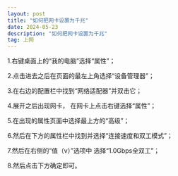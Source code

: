 ```yaml
---
layout: post
title: "如何把网卡设置为千兆"
date: 2024-05-23
description: "如何把网卡设置为千兆"
tag: 上网
---
```




1.右键桌面上的“我的电脑”选择“属性”；  

2.点击进去之后在页面的最左上角选择“设备管理器”；  

3.在右边的配置栏中找到“网络适配器”并双击它；  

4.展开之后出现网卡， 在网卡上点击右键选择“属性”；

5.在出现的属性页面中选择最上方的“高级”；

6.然后在下方的属性栏中找到并选择“连接速度和双工模式”； 

7.然后在右侧的“值（v）”选项中 选择“1.0Gbps全双工”；  

8.然后点击下方确定即可。
